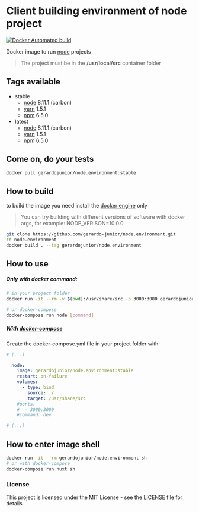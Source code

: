 # Client building environment of node project 

[![Docker Automated build](https://img.shields.io/docker/automated/jrottenberg/ffmpeg.svg)](https://hub.docker.com/r/gerardojunior/node.environment)

Docker image to run [node](https://nodejs.org/) projects

> The project must be in the **/usr/local/src** container folder 
## Tags available

- stable
  - [node](https://nodejs.org/) 8.11.1 (carbon)
  - [yarn](https://yarnpkg.com/) 1.5.1
  - [npm](https://www.npmjs.com/) 6.5.0
- latest
  - [node](https://nodejs.org/) 8.11.1 (carbon)
  - [yarn](https://yarnpkg.com/) 1.5.1
  - [npm](https://www.npmjs.com/) 6.5.0

## Come on, do your tests

```bash
docker pull gerardojunior/node.environment:stable
```
## How to build

to build the image you need install the [docker engine](https://www.docker.com/) only

> You can try building with different versions of software with docker args, for example: NODE_VERISON=10.0.0

```bash
git clone https://github.com/gerardo-junior/node.environment.git
cd node.environment
docker build . --tag gerardojunior/node.environment
```

## How to use

##### Only with docker command:

```bash
# in your project folder
docker run -it --rm -v $(pwd):/usr/share/src -p 3000:3000 gerardojunior/node.environment:stable [command]

# or docker-compose
docker-compose run node [command]
```
##### With [docker-compose](https://docs.docker.com/compose/)

Create the docker-compose.yml file  in your project folder with:

```yml
# (...)

  node:
    image: gerardojunior/node.environment:stable
    restart: on-failure
    volumes:
      - type: bind
        source: ./
        target: /usr/share/src
    #ports:
    #  - 3000:3000
    #command: dev

# (...)
```

## How to enter image shell
 
```bash
docker run -it --rm gerardojunior/node.environment sh
# or with docker-compose
docker-compose run nuxt sh
```

### License  
This project is licensed under the MIT License - see the [LICENSE](LICENSE) file for details
